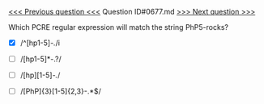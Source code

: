 [<<< Previous question <<<](0676.md)  Question ID#0677.md  [>>> Next question >>>](0678.md) 

Which PCRE regular expression will match the string PhP5-rocks?




- [x]  /^[hp1-5]*\-.*/i

- [ ]  /[hp1-5]*\-.?/

- [ ]  /[hp][1-5]*\-.*/

- [ ]  /[PhP]{3}[1-5]{2,3}\-.*$/

